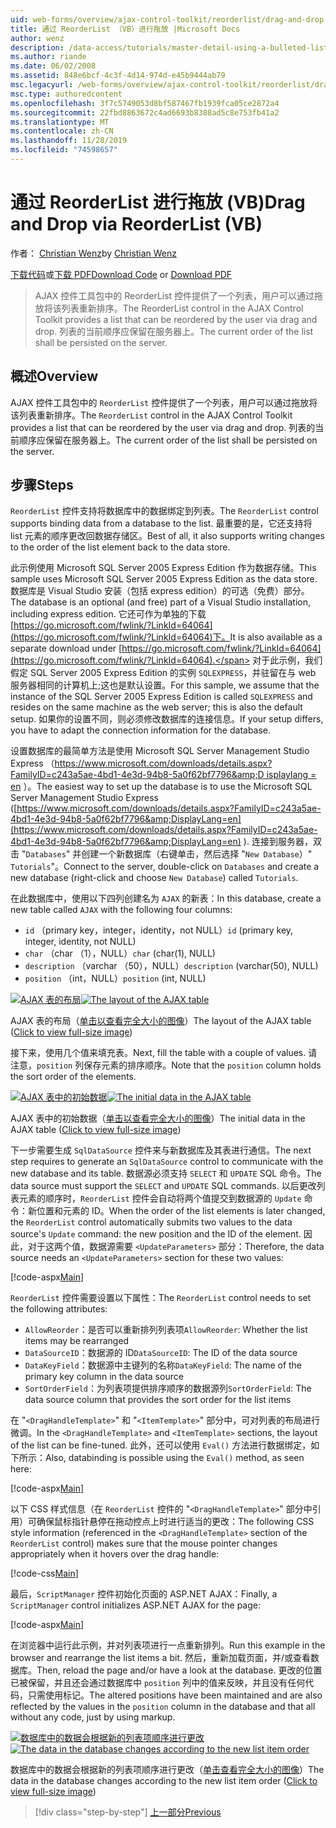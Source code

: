 ```yaml
---
uid: web-forms/overview/ajax-control-toolkit/reorderlist/drag-and-drop-via-reorderlist-vb
title: 通过 ReorderList （VB）进行拖放 |Microsoft Docs
author: wenz
description: /data-access/tutorials/master-detail-using-a-bulleted-list-of-master-records-with-a-details-datalist-vb
ms.author: riande
ms.date: 06/02/2008
ms.assetid: 848e6bcf-4c3f-4d14-974d-e45b9444ab79
msc.legacyurl: /web-forms/overview/ajax-control-toolkit/reorderlist/drag-and-drop-via-reorderlist-vb
msc.type: authoredcontent
ms.openlocfilehash: 3f7c5749053d8bf587467fb1939fca05ce2872a4
ms.sourcegitcommit: 22fbd8863672c4ad6693b8388ad5c8e753fb41a2
ms.translationtype: MT
ms.contentlocale: zh-CN
ms.lasthandoff: 11/28/2019
ms.locfileid: "74598657"
---
```

# <a name="drag-and-drop-via-reorderlist-vb"></a><span data-ttu-id="8b728-103">通过 ReorderList 进行拖放 (VB)</span><span class="sxs-lookup"><span data-stu-id="8b728-103">Drag and Drop via ReorderList (VB)</span></span>

<span data-ttu-id="8b728-104">作者： [Christian Wenz](https://github.com/wenz)</span><span class="sxs-lookup"><span data-stu-id="8b728-104">by [Christian Wenz](https://github.com/wenz)</span></span>

<span data-ttu-id="8b728-105">[下载代码](https://download.microsoft.com/download/9/3/f/93f8daea-bebd-4821-833b-95205389c7d0/ReorderList5.vb.zip)或[下载 PDF](https://download.microsoft.com/download/2/d/c/2dc10e34-6983-41d4-9c08-f78f5387d32b/reorderlist5VB.pdf)</span><span class="sxs-lookup"><span data-stu-id="8b728-105">[Download Code](https://download.microsoft.com/download/9/3/f/93f8daea-bebd-4821-833b-95205389c7d0/ReorderList5.vb.zip) or [Download PDF](https://download.microsoft.com/download/2/d/c/2dc10e34-6983-41d4-9c08-f78f5387d32b/reorderlist5VB.pdf)</span></span>

> <span data-ttu-id="8b728-106">AJAX 控件工具包中的 ReorderList 控件提供了一个列表，用户可以通过拖放将该列表重新排序。</span><span class="sxs-lookup"><span data-stu-id="8b728-106">The ReorderList control in the AJAX Control Toolkit provides a list that can be reordered by the user via drag and drop.</span></span> <span data-ttu-id="8b728-107">列表的当前顺序应保留在服务器上。</span><span class="sxs-lookup"><span data-stu-id="8b728-107">The current order of the list shall be persisted on the server.</span></span>

## <a name="overview"></a><span data-ttu-id="8b728-108">概述</span><span class="sxs-lookup"><span data-stu-id="8b728-108">Overview</span></span>

<span data-ttu-id="8b728-109">AJAX 控件工具包中的 `ReorderList` 控件提供了一个列表，用户可以通过拖放将该列表重新排序。</span><span class="sxs-lookup"><span data-stu-id="8b728-109">The `ReorderList` control in the AJAX Control Toolkit provides a list that can be reordered by the user via drag and drop.</span></span> <span data-ttu-id="8b728-110">列表的当前顺序应保留在服务器上。</span><span class="sxs-lookup"><span data-stu-id="8b728-110">The current order of the list shall be persisted on the server.</span></span>

## <a name="steps"></a><span data-ttu-id="8b728-111">步骤</span><span class="sxs-lookup"><span data-stu-id="8b728-111">Steps</span></span>

<span data-ttu-id="8b728-112">`ReorderList` 控件支持将数据库中的数据绑定到列表。</span><span class="sxs-lookup"><span data-stu-id="8b728-112">The `ReorderList` control supports binding data from a database to the list.</span></span> <span data-ttu-id="8b728-113">最重要的是，它还支持将 list 元素的顺序更改回数据存储区。</span><span class="sxs-lookup"><span data-stu-id="8b728-113">Best of all, it also supports writing changes to the order of the list element back to the data store.</span></span>

<span data-ttu-id="8b728-114">此示例使用 Microsoft SQL Server 2005 Express Edition 作为数据存储。</span><span class="sxs-lookup"><span data-stu-id="8b728-114">This sample uses Microsoft SQL Server 2005 Express Edition as the data store.</span></span> <span data-ttu-id="8b728-115">数据库是 Visual Studio 安装（包括 express edition）的可选（免费）部分。</span><span class="sxs-lookup"><span data-stu-id="8b728-115">The database is an optional (and free) part of a Visual Studio installation, including express edition.</span></span> <span data-ttu-id="8b728-116">它还可作为单独的下载[https://go.microsoft.com/fwlink/?LinkId=64064](https://go.microsoft.com/fwlink/?LinkId=64064)下。</span><span class="sxs-lookup"><span data-stu-id="8b728-116">It is also available as a separate download under [https://go.microsoft.com/fwlink/?LinkId=64064](https://go.microsoft.com/fwlink/?LinkId=64064).</span></span> <span data-ttu-id="8b728-117">对于此示例，我们假定 SQL Server 2005 Express Edition 的实例 `SQLEXPRESS`，并驻留在与 web 服务器相同的计算机上;这也是默认设置。</span><span class="sxs-lookup"><span data-stu-id="8b728-117">For this sample, we assume that the instance of the SQL Server 2005 Express Edition is called `SQLEXPRESS` and resides on the same machine as the web server; this is also the default setup.</span></span> <span data-ttu-id="8b728-118">如果你的设置不同，则必须修改数据库的连接信息。</span><span class="sxs-lookup"><span data-stu-id="8b728-118">If your setup differs, you have to adapt the connection information for the database.</span></span>

<span data-ttu-id="8b728-119">设置数据库的最简单方法是使用 Microsoft SQL Server Management Studio Express （[https://www.microsoft.com/downloads/details.aspx?FamilyID=c243a5ae-4bd1-4e3d-94b8-5a0f62bf7796&amp;D isplaylang = en](https://www.microsoft.com/downloads/details.aspx?FamilyID=c243a5ae-4bd1-4e3d-94b8-5a0f62bf7796&amp;DisplayLang=en) ）。</span><span class="sxs-lookup"><span data-stu-id="8b728-119">The easiest way to set up the database is to use the Microsoft SQL Server Management Studio Express ([https://www.microsoft.com/downloads/details.aspx?FamilyID=c243a5ae-4bd1-4e3d-94b8-5a0f62bf7796&amp;DisplayLang=en](https://www.microsoft.com/downloads/details.aspx?FamilyID=c243a5ae-4bd1-4e3d-94b8-5a0f62bf7796&amp;DisplayLang=en) ).</span></span> <span data-ttu-id="8b728-120">连接到服务器，双击 "`Databases`" 并创建一个新数据库（右键单击，然后选择 "`New Database`）" `Tutorials`"。</span><span class="sxs-lookup"><span data-stu-id="8b728-120">Connect to the server, double-click on `Databases` and create a new database (right-click and choose `New Database`) called `Tutorials`.</span></span>

<span data-ttu-id="8b728-121">在此数据库中，使用以下四列创建名为 `AJAX` 的新表：</span><span class="sxs-lookup"><span data-stu-id="8b728-121">In this database, create a new table called `AJAX` with the following four columns:</span></span>

- <span data-ttu-id="8b728-122">`id` （primary key，integer，identity，not NULL）</span><span class="sxs-lookup"><span data-stu-id="8b728-122">`id` (primary key, integer, identity, not NULL)</span></span>
- <span data-ttu-id="8b728-123">`char` （char （1），NULL）</span><span class="sxs-lookup"><span data-stu-id="8b728-123">`char` (char(1), NULL)</span></span>
- <span data-ttu-id="8b728-124">`description` （varchar （50），NULL）</span><span class="sxs-lookup"><span data-stu-id="8b728-124">`description` (varchar(50), NULL)</span></span>
- <span data-ttu-id="8b728-125">`position` （int，NULL）</span><span class="sxs-lookup"><span data-stu-id="8b728-125">`position` (int, NULL)</span></span>

<span data-ttu-id="8b728-126">[![AJAX 表的布局](drag-and-drop-via-reorderlist-vb/_static/image2.png)](drag-and-drop-via-reorderlist-vb/_static/image1.png)</span><span class="sxs-lookup"><span data-stu-id="8b728-126">[![The layout of the AJAX table](drag-and-drop-via-reorderlist-vb/_static/image2.png)](drag-and-drop-via-reorderlist-vb/_static/image1.png)</span></span>

<span data-ttu-id="8b728-127">AJAX 表的布局（[单击以查看完全大小的图像](drag-and-drop-via-reorderlist-vb/_static/image3.png)）</span><span class="sxs-lookup"><span data-stu-id="8b728-127">The layout of the AJAX table ([Click to view full-size image](drag-and-drop-via-reorderlist-vb/_static/image3.png))</span></span>

<span data-ttu-id="8b728-128">接下来，使用几个值来填充表。</span><span class="sxs-lookup"><span data-stu-id="8b728-128">Next, fill the table with a couple of values.</span></span> <span data-ttu-id="8b728-129">请注意，`position` 列保存元素的排序顺序。</span><span class="sxs-lookup"><span data-stu-id="8b728-129">Note that the `position` column holds the sort order of the elements.</span></span>

<span data-ttu-id="8b728-130">[![AJAX 表中的初始数据](drag-and-drop-via-reorderlist-vb/_static/image5.png)](drag-and-drop-via-reorderlist-vb/_static/image4.png)</span><span class="sxs-lookup"><span data-stu-id="8b728-130">[![The initial data in the AJAX table](drag-and-drop-via-reorderlist-vb/_static/image5.png)](drag-and-drop-via-reorderlist-vb/_static/image4.png)</span></span>

<span data-ttu-id="8b728-131">AJAX 表中的初始数据（[单击以查看完全大小的图像](drag-and-drop-via-reorderlist-vb/_static/image6.png)）</span><span class="sxs-lookup"><span data-stu-id="8b728-131">The initial data in the AJAX table ([Click to view full-size image](drag-and-drop-via-reorderlist-vb/_static/image6.png))</span></span>

<span data-ttu-id="8b728-132">下一步需要生成 `SqlDataSource` 控件来与新数据库及其表进行通信。</span><span class="sxs-lookup"><span data-stu-id="8b728-132">The next step requires to generate an `SqlDataSource` control to communicate with the new database and its table.</span></span> <span data-ttu-id="8b728-133">数据源必须支持 `SELECT` 和 `UPDATE` SQL 命令。</span><span class="sxs-lookup"><span data-stu-id="8b728-133">The data source must support the `SELECT` and `UPDATE` SQL commands.</span></span> <span data-ttu-id="8b728-134">以后更改列表元素的顺序时，`ReorderList` 控件会自动将两个值提交到数据源的 `Update` 命令：新位置和元素的 ID。</span><span class="sxs-lookup"><span data-stu-id="8b728-134">When the order of the list elements is later changed, the `ReorderList` control automatically submits two values to the data source's `Update` command: the new position and the ID of the element.</span></span> <span data-ttu-id="8b728-135">因此，对于这两个值，数据源需要 `<UpdateParameters>` 部分：</span><span class="sxs-lookup"><span data-stu-id="8b728-135">Therefore, the data source needs an `<UpdateParameters>` section for these two values:</span></span>

[!code-aspx[Main](drag-and-drop-via-reorderlist-vb/samples/sample1.aspx)]

<span data-ttu-id="8b728-136">`ReorderList` 控件需要设置以下属性：</span><span class="sxs-lookup"><span data-stu-id="8b728-136">The `ReorderList` control needs to set the following attributes:</span></span>

- <span data-ttu-id="8b728-137">`AllowReorder`：是否可以重新排列列表项</span><span class="sxs-lookup"><span data-stu-id="8b728-137">`AllowReorder`: Whether the list items may be rearranged</span></span>
- <span data-ttu-id="8b728-138">`DataSourceID`：数据源的 ID</span><span class="sxs-lookup"><span data-stu-id="8b728-138">`DataSourceID`: The ID of the data source</span></span>
- <span data-ttu-id="8b728-139">`DataKeyField`：数据源中主键列的名称</span><span class="sxs-lookup"><span data-stu-id="8b728-139">`DataKeyField`: The name of the primary key column in the data source</span></span>
- <span data-ttu-id="8b728-140">`SortOrderField`：为列表项提供排序顺序的数据源列</span><span class="sxs-lookup"><span data-stu-id="8b728-140">`SortOrderField`: The data source column that provides the sort order for the list items</span></span>

<span data-ttu-id="8b728-141">在 "`<DragHandleTemplate>`" 和 "`<ItemTemplate>`" 部分中，可对列表的布局进行微调。</span><span class="sxs-lookup"><span data-stu-id="8b728-141">In the `<DragHandleTemplate>` and `<ItemTemplate>` sections, the layout of the list can be fine-tuned.</span></span> <span data-ttu-id="8b728-142">此外，还可以使用 `Eval()` 方法进行数据绑定，如下所示：</span><span class="sxs-lookup"><span data-stu-id="8b728-142">Also, databinding is possible using the `Eval()` method, as seen here:</span></span>

[!code-aspx[Main](drag-and-drop-via-reorderlist-vb/samples/sample2.aspx)]

<span data-ttu-id="8b728-143">以下 CSS 样式信息（在 `ReorderList` 控件的 "`<DragHandleTemplate>`" 部分中引用）可确保鼠标指针悬停在拖动控点上时进行适当的更改：</span><span class="sxs-lookup"><span data-stu-id="8b728-143">The following CSS style information (referenced in the `<DragHandleTemplate>` section of the `ReorderList` control) makes sure that the mouse pointer changes appropriately when it hovers over the drag handle:</span></span>

[!code-css[Main](drag-and-drop-via-reorderlist-vb/samples/sample3.css)]

<span data-ttu-id="8b728-144">最后，`ScriptManager` 控件初始化页面的 ASP.NET AJAX：</span><span class="sxs-lookup"><span data-stu-id="8b728-144">Finally, a `ScriptManager` control initializes ASP.NET AJAX for the page:</span></span>

[!code-aspx[Main](drag-and-drop-via-reorderlist-vb/samples/sample4.aspx)]

<span data-ttu-id="8b728-145">在浏览器中运行此示例，并对列表项进行一点重新排列。</span><span class="sxs-lookup"><span data-stu-id="8b728-145">Run this example in the browser and rearrange the list items a bit.</span></span> <span data-ttu-id="8b728-146">然后，重新加载页面，并/或查看数据库。</span><span class="sxs-lookup"><span data-stu-id="8b728-146">Then, reload the page and/or have a look at the database.</span></span> <span data-ttu-id="8b728-147">更改的位置已被保留，并且还会通过数据库中 `position` 列中的值来反映，并且没有任何代码，只需使用标记。</span><span class="sxs-lookup"><span data-stu-id="8b728-147">The altered positions have been maintained and are also reflected by the values in the `position` column in the database and that all without any code, just by using markup.</span></span>

<span data-ttu-id="8b728-148">[![数据库中的数据会根据新的列表项顺序进行更改](drag-and-drop-via-reorderlist-vb/_static/image8.png)](drag-and-drop-via-reorderlist-vb/_static/image7.png)</span><span class="sxs-lookup"><span data-stu-id="8b728-148">[![The data in the database changes according to the new list item order](drag-and-drop-via-reorderlist-vb/_static/image8.png)](drag-and-drop-via-reorderlist-vb/_static/image7.png)</span></span>

<span data-ttu-id="8b728-149">数据库中的数据会根据新的列表项顺序进行更改（[单击查看完全大小的图像](drag-and-drop-via-reorderlist-vb/_static/image9.png)）</span><span class="sxs-lookup"><span data-stu-id="8b728-149">The data in the database changes according to the new list item order ([Click to view full-size image](drag-and-drop-via-reorderlist-vb/_static/image9.png))</span></span>

> [!div class="step-by-step"]
> [<span data-ttu-id="8b728-150">上一部分</span><span class="sxs-lookup"><span data-stu-id="8b728-150">Previous</span></span>](using-postbacks-with-reorderlist-vb.md)
